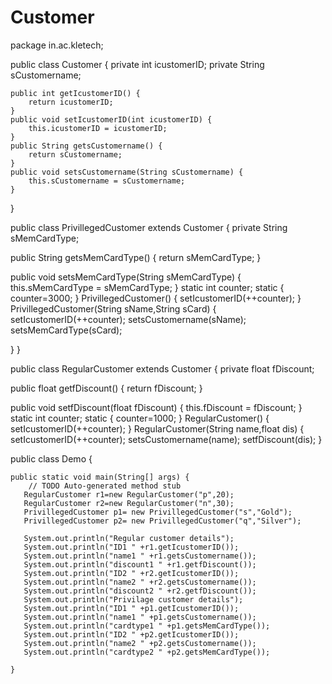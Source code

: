 # Customer

package in.ac.kletech;

public class Customer {
	private int icustomerID;
	private String sCustomername;
	
	public int getIcustomerID() {
		return icustomerID;
	}
	public void setIcustomerID(int icustomerID) {
		this.icustomerID = icustomerID;
	}
	public String getsCustomername() {
		return sCustomername;
	}
	public void setsCustomername(String sCustomername) {
		this.sCustomername = sCustomername;
	}
    
}

public class PrivillegedCustomer extends Customer {
private String sMemCardType;

public String getsMemCardType() {
	return sMemCardType;
}

public void setsMemCardType(String sMemCardType) {
	this.sMemCardType = sMemCardType;
}
static int counter;
static
{
counter=3000;
}
PrivillegedCustomer()
{
	setIcustomerID(++counter);
}
PrivillegedCustomer(String sName,String sCard)
{
	setIcustomerID(++counter);
	setsCustomername(sName);
	setsMemCardType(sCard);
	
}
}

public class RegularCustomer extends Customer {
private float fDiscount;

public float getfDiscount() {
	return fDiscount;
}

public void setfDiscount(float fDiscount) {
	this.fDiscount = fDiscount;
}
static int counter;
static
{
counter=1000;
}
RegularCustomer()
{
	setIcustomerID(++counter);
}
RegularCustomer(String name,float dis)
{
	setIcustomerID(++counter);
	setsCustomername(name);
	setfDiscount(dis);
}

public class Demo {

	public static void main(String[] args) {
		// TODO Auto-generated method stub
       RegularCustomer r1=new RegularCustomer("p",20);
       RegularCustomer r2=new RegularCustomer("n",30);
       PrivillegedCustomer p1= new PrivillegedCustomer("s","Gold");
       PrivillegedCustomer p2= new PrivillegedCustomer("q","Silver");
      
       System.out.println("Regular customer details");
       System.out.println("ID1 " +r1.getIcustomerID());
       System.out.println("name1 " +r1.getsCustomername());
       System.out.println("discount1 " +r1.getfDiscount());
       System.out.println("ID2 " +r2.getIcustomerID());
       System.out.println("name2 " +r2.getsCustomername());
       System.out.println("discount2 " +r2.getfDiscount());
       System.out.println("Privilage customer details");
       System.out.println("ID1 " +p1.getIcustomerID());
       System.out.println("name1 " +p1.getsCustomername());
       System.out.println("cardtype1 " +p1.getsMemCardType());
       System.out.println("ID2 " +p2.getIcustomerID());
       System.out.println("name2 " +p2.getsCustomername());
       System.out.println("cardtype2 " +p2.getsMemCardType());
       
	} 
